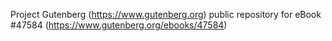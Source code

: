 Project Gutenberg (https://www.gutenberg.org) public repository for
eBook #47584 (https://www.gutenberg.org/ebooks/47584)
